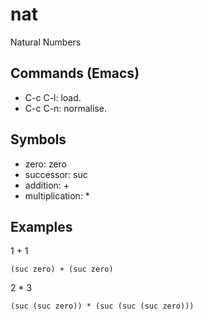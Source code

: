 # nat

Natural Numbers

## Commands (Emacs)

- C-c C-l: load.
- C-c C-n: normalise.

## Symbols

- zero: zero
- successor: suc
- addition: +
- multiplication: *

## Examples

1 + 1
```
(suc zero) + (suc zero)
```

2 * 3
```
(suc (suc zero)) * (suc (suc (suc zero)))
```
